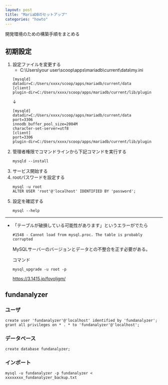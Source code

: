 ```yaml
---
layout: post
title: "MariaDBのセットアップ"
categories: "howto"
---
```


開発環境のための構築手順をまとめる


## 初期設定

1. 設定ファイルを変更する
    - C:\Users\your user\scoop\apps\mariadb\current\data\my.ini
    ```
    [mysqld]
    datadir=C:/Users/xxxx/scoop/apps/mariadb/current/data
    [client]
    plugin-dir=C:/Users/xxxx/scoop/apps/mariadb/current/lib/plugin
    ```
   ↓
    ```
    [mysqld]
    datadir=C:/Users/xxxx/scoop/apps/mariadb/current/data
    port=3306
    innodb_buffer_pool_size=2004M
    character-set-server=utf8
    [client]
    port=3306
    plugin-dir=C:/Users/xxxx/scoop/apps/mariadb/current/lib/plugin
    ```
2. 管理者権限でコマンドラインから下記コマンドを実行する
    ```
    mysqld --install
    ```
3. サービス開始する
4. rootパスワードを設定する
    ```
    mysql -u root
    ALTER USER 'root'@'localhost' IDENTIFIED BY 'password';
    ```
5. 設定を確認する
    ```
    mysql --help
    ```

---

- 「テーブルが破損している可能性があります」というエラーがでたら
    ```
    #1548 - Cannot load from mysql.proc. The table is probably corrupted
    ```
  MySQLサーバーのバージョンとデータとの不整合を正す必要がある。

  コマンド
    ```
    mysql_upgrade -u root -p
    ```
  <https://3.1415.jp/fovoljgm/>

## fundanalyzer

### ユーザ

```
create user 'fundanalyzer'@'localhost' identified by 'fundanalyzer';
grant all privileges on * . * to 'fundanalyzer'@'localhost';
```

### データベース

```
create database fundanalyzer;
```

### インポート

```
mysql -u fundanalyzer -p fundanalyzer < xxxxxxxx_fundanalyzer_backup.txt
```
